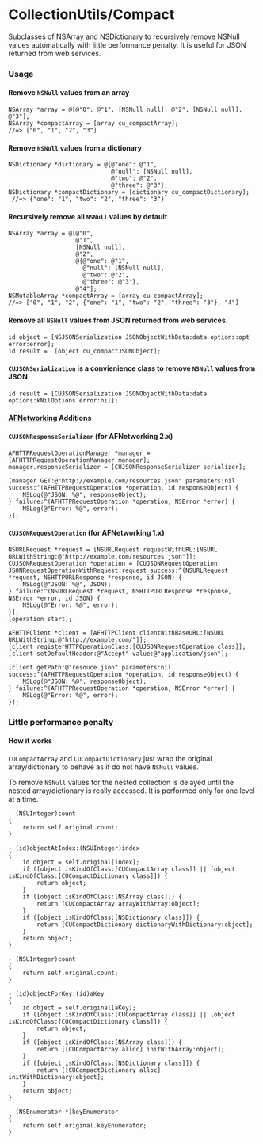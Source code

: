 CollectionUtils/Compact
===============

Subclasses of NSArray and NSDictionary to recursively remove NSNull values automatically with little performance penalty. It is useful for JSON returned from web services.

### Usage

#### Remove `NSNull` values from an array

```objc
NSArray *array = @[@"0", @"1", [NSNull null], @"2", [NSNull null], @"3"];
NSArray *compactArray = [array cu_compactArray];
//=> ["0", "1", "2", "3"]
```

#### Remove `NSNull` values from a dictionary

```objc
NSDictionary *dictionary = @{@"one": @"1",
                             @"null": [NSNull null],
                             @"two": @"2",
                             @"three": @"3"};
NSDictionary *compactDictionary = [dictionary cu_compactDictionary];
 //=> {"one": "1", "two": "2", "three": "3"}
```

#### Recursively remove all `NSNull` values by default

```objc
NSArray *array = @[@"0",
                   @"1",
                   [NSNull null],
                   @"2",
                   @{@"one": @"1",
                     @"null": [NSNull null],
                     @"two": @"2",
                     @"three": @"3"},
                   @"4"];
NSMutableArray *compactArray = [array cu_compactArray];
//=> ["0", "1", "2", {"one": "1", "two": "2", "three": "3"}, "4"]
```

#### Remove all `NSNull` values from JSON returned from web services.

```objc
id object = [NSJSONSerialization JSONObjectWithData:data options:opt error:error];
id result =  [object cu_compactJSONObject];
```

#### `CUJSONSerialization` is a convienience class to remove `NSNull` values from JSON

```objc
id result = [CUJSONSerialization JSONObjectWithData:data options:kNilOptions error:nil];
```

#### [AFNetworking](https://github.com/AFNetworking/AFNetworking) Additions
#### `CUJSONResponseSerializer` (for AFNetworking 2.x)

```objc
AFHTTPRequestOperationManager *manager = [AFHTTPRequestOperationManager manager];
manager.responseSerializer = [CUJSONResponseSerializer serializer];

[manager GET:@"http://example.com/resources.json" parameters:nil success:^(AFHTTPRequestOperation *operation, id responseObject) {
    NSLog(@"JSON: %@", responseObject);
} failure:^(AFHTTPRequestOperation *operation, NSError *error) {
    NSLog(@"Error: %@", error);
}];
```

#### `CUJSONRequestOperation` (for AFNetworking 1.x)

```objc
NSURLRequest *request = [NSURLRequest requestWithURL:[NSURL URLWithString:@"http://example.com/resources.json"]];
CUJSONRequestOperation *operation = [CUJSONRequestOperation JSONRequestOperationWithRequest:request success:^(NSURLRequest *request, NSHTTPURLResponse *response, id JSON) {
    NSLog(@"JSON: %@", JSON);
} failure:^(NSURLRequest *request, NSHTTPURLResponse *response, NSError *error, id JSON) {
    NSLog(@"Error: %@", error);
}];
[operation start];
```

```objc
AFHTTPClient *client = [AFHTTPClient clientWithBaseURL:[NSURL URLWithString:@"http://example.com/"]];
[client registerHTTPOperationClass:[CUJSONRequestOperation class]];
[client setDefaultHeader:@"Accept" value:@"application/json"];

[client getPath:@"resouce.json" parameters:nil success:^(AFHTTPRequestOperation *operation, id responseObject) {
    NSLog(@"JSON: %@", responseObject);
} failure:^(AFHTTPRequestOperation *operation, NSError *error) {
    NSLog(@"Error: %@", error);
}];
```

### Little performance penalty
#### How it works
`CUCompactArray` and `CUCompactDictionary` just wrap the original array/dictionary to behave as if do not have `NSNull` values.

To remove `NSNull` values for the nested collection is delayed until the nested array/dictionary is really accessed.
It is performed only for one level at a time.

```objc
- (NSUInteger)count
{
    return self.original.count;
}

- (id)objectAtIndex:(NSUInteger)index
{
    id object = self.original[index];
    if ([object isKindOfClass:[CUCompactArray class]] || [object isKindOfClass:[CUCompactDictionary class]]) {
        return object;
    }
    if ([object isKindOfClass:[NSArray class]]) {
        return [CUCompactArray arrayWithArray:object];
    }
    if ([object isKindOfClass:[NSDictionary class]]) {
        return [CUCompactDictionary dictionaryWithDictionary:object];
    }
    return object;
}
```

```objc
- (NSUInteger)count
{
    return self.original.count;
}

- (id)objectForKey:(id)aKey
{
    id object = self.original[aKey];
    if ([object isKindOfClass:[CUCompactArray class]] || [object isKindOfClass:[CUCompactDictionary class]]) {
        return object;
    }
    if ([object isKindOfClass:[NSArray class]]) {
        return [[CUCompactArray alloc] initWithArray:object];
    }
    if ([object isKindOfClass:[NSDictionary class]]) {
        return [[CUCompactDictionary alloc] initWithDictionary:object];
    }
    return object;
}

- (NSEnumerator *)keyEnumerator
{
    return self.original.keyEnumerator;
}
```
